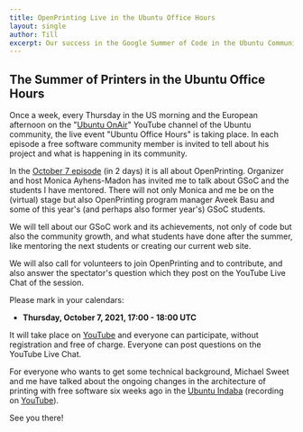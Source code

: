 ```yaml
---
title: OpenPrinting Live in the Ubuntu Office Hours
layout: single
author: Till
excerpt: Our success in the Google Summer of Code in the Ubuntu Community Live Event
---
```

## The Summer of Printers in the Ubuntu Office Hours
Once a week, every Thursday in the US morning and the European afternoon on the "[Ubuntu OnAir](https://ubuntu.com/blog/ubuntuonair)" YouTube channel of the Ubuntu community, the live event "Ubuntu Office Hours" is taking place. In each episode a free software community member is invited to tell about his project and what is happening in its community.

In the [October 7 episode](https://www.youtube.com/watch?v=diB3wm4HB1Y) (in 2 days) it is all about OpenPrinting. Organizer and host Monica Ayhens-Madon has invited me to talk about GSoC and the students I have mentored. There will not only Monica and me be on the (virtual) stage but also OpenPrinting program manager Aveek Basu and some of this year's (and perhaps also former year's) GSoC students.

We will tell about our GSoC work and its achievements, not only of code but also the community growth, and what students have done after the summer, like mentoring the next students or creating our current web site.

We will also call for volunteers to join OpenPrinting and to contribute, and also answer the spectator's question which they post on the YouTube Live Chat of the session.

Please mark in your calendars:

- **Thursday, October 7, 2021, 17:00 - 18:00 UTC**

It will take place on [YouTube](https://www.youtube.com/watch?v=diB3wm4HB1Y) and everyone can participate, without registration and free of charge. Everyone can post questions on the YouTube Live Chat.

For everyone who wants to get some technical background, Michael Sweet and me have talked about the ongoing changes in the architecture of printing with free software six weeks ago in the [Ubuntu Indaba](https://openprinting.github.io/OpenPrinting-News-Flash-Ubuntu-Indaba-and-Ghostscript-Printer-Application/#the-ubuntu-desktop-indabas-and-openprinting---the-recording) (recording on [YouTube](https://www.youtube.com/watch?v=P22DOu_ahBo)).

See you there!
